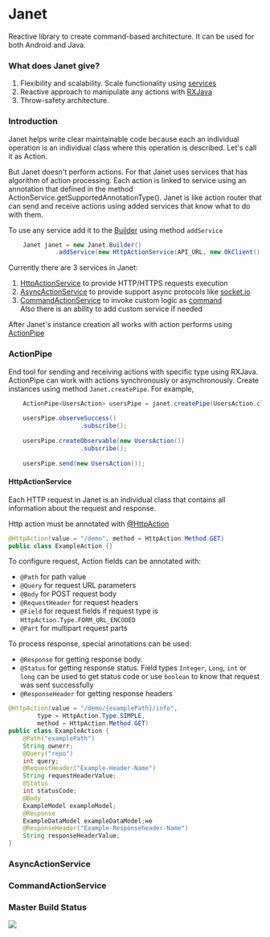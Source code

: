 # Janet

Reactive library to create command-based architecture. It can be used for both Android and Java.

### What does Janet give?
1. Flexibility and scalability. Scale functionality using [services](https://github.com/techery/janet/blob/master/janet/src/main/java/io/techery/janet/ActionAdapter.java)
2. Reactive approach to manipulate any actions with [RXJava](https://github.com/ReactiveX/RxJava)
3. Throw-safety architecture.
 
### Introduction

Janet helps write clear maintainable code because each an individual operation is an individual class where this operation is described. Let's call it as Action. 

But Janet doesn't perform actions. For that Janet uses services that has algorithm of action processing. Each action is linked to service using an annotation that defined in the method ActionService.getSupportedAnnotationType(). Janet is like action router that can send and receive actions using added services that know what to do with them. 

To use any service add it to the [Builder](https://github.com/techery/janet/blob/readme/janet/src/main/java/io/techery/janet/Janet.java) using method `addService`

```java
    Janet janet = new Janet.Builder()
             .addService(new HttpActionService(API_URL, new OkClient(), new GsonConverter(new Gson())))
```

Currently there are 3 services in Janet:

1. [HttpActionService](#HttpActionService) to provide HTTP/HTTPS requests execution
2. [AsyncActionService](#AsyncActionService) to provide support async protocols like [socket.io](http://socket.io/)
3. [CommandActionService](#CommandActionService) to invoke custom logic as [command](#https://en.wikipedia.org/wiki/Command_pattern)   
Also there is an ability to add custom service if needed

After Janet's instance creation all works with action performs using [ActionPipe](#ActionPipe)  

### ActionPipe

End tool for sending and receiving actions with specific type using RXJava. ActionPipe can work with actions synchronously or asynchronously. Create instances using method `Janet.createPipe`.
For example,
```java
    ActionPipe<UsersAction> usersPipe = janet.createPipe(UsersAction.class);
    
    usersPipe.observeSuccess()
                    .subscribe();
    
    usersPipe.createObservable(new UsersAction())
                    .subscribe();
    
    usersPipe.send(new UsersAction());
```


#### HttpActionService

Each HTTP request in Janet is an individual class that contains all information about the request and response.  

Http action must be annotated with [@HttpAction](https://github.com/techery/janet/blob/readme/janet-http/http-service/src/main/java/io/techery/janet/http/annotations/HttpAction.java)
```java
@HttpAction(value = "/demo", method = HttpAction.Method.GET)
public class ExampleAction {}
```

To configure request, Action fields can be annotated with:
* `@Path` for path value
* `@Query` for request URL parameters
* `@Body` for POST request body
* `@RequestHeader` for request headers
* `@Field` for request fields if request type is `HttpAction.Type.FORM_URL_ENCODED`
* `@Part` for multipart request parts

To process response, special annotations can be used:
* `@Response` for getting response body.
* `@Status` for getting response status. Field types `Integer`, `Long`, `int` or `long` can be used to get status code or use `boolean` to know that request was sent successfully
* `@ResponseHeader` for getting response headers

```java
@HttpAction(value = "/demo/{examplePath}/info",
        type = HttpAction.Type.SIMPLE,
        method = HttpAction.Method.GET)
public class ExampleAction {
    @Path("examplePath")
    String ownerr;
    @Query("repo")
    int query;
    @RequestHeader("Example-Header-Name")
    String requestHeaderValue;
    @Status
    int statusCode;
    @Body
    ExampleModel exampleModel;
    @Response
    ExampleDataModel exampleDataModel;не
    @ResponseHeader("Example-Responseheader-Name")
    String responseHeaderValue;
}
```

### AsyncActionService

### CommandActionService

### Master Build Status
[![](https://jitpack.io/v/techery/janet.svg)](https://jitpack.io/#techery/janet)
